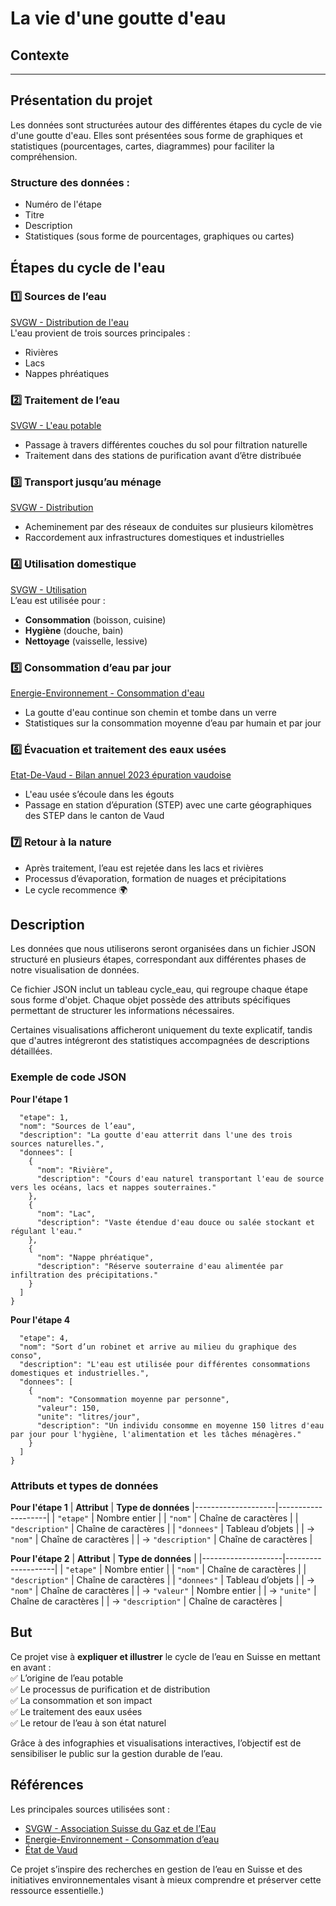 # La vie d'une goutte d'eau

## Contexte  
--- 

## Présentation du projet
Les données sont structurées autour des différentes étapes du cycle de vie d'une goutte d'eau. Elles sont présentées sous forme de graphiques et statistiques (pourcentages, cartes, diagrammes) pour faciliter la compréhension.  

### Structure des données :  
- Numéro de l'étape 
- Titre  
- Description
- Statistiques (sous forme de pourcentages, graphiques ou cartes)

## Étapes du cycle de l'eau  

### 1️⃣ Sources de l’eau  
[SVGW - Distribution de l'eau](https://www.svgw.ch/fr/eau/outils-de-communication/distribution-deau/)  
L'eau provient de trois sources principales :  
- Rivières  
- Lacs
- Nappes phréatiques

### 2️⃣ Traitement de l’eau  
[SVGW - L'eau potable](https://www.svgw.ch/fr/eau/outils-de-communication/distribution-deau/leau-potable/)  
- Passage à travers différentes couches du sol pour filtration naturelle  
- Traitement dans des stations de purification avant d’être distribuée  

### 3️⃣ Transport jusqu’au ménage  
[SVGW - Distribution](https://www.svgw.ch/fr/eau/outils-de-communication/distribution-deau/distribution/)  
- Acheminement par des réseaux de conduites sur plusieurs kilomètres  
- Raccordement aux infrastructures domestiques et industrielles  

### 4️⃣ Utilisation domestique  
[SVGW - Utilisation](https://www.svgw.ch/fr/eau/outils-de-communication/distribution-deau/utilisation/)  
L’eau est utilisée pour :  
- **Consommation** (boisson, cuisine)  
- **Hygiène** (douche, bain)  
- **Nettoyage** (vaisselle, lessive)  

### 5️⃣ Consommation d’eau par jour  
[Energie-Environnement - Consommation d'eau](https://www.energie-environnement.ch/economiser-l-eau/situer-sa-consommation-d-eau)  
- La goutte d'eau continue son chemin et tombe dans un verre  
- Statistiques sur la consommation moyenne d’eau par humain et par jour  

### 6️⃣ Évacuation et traitement des eaux usées  
[Etat-De-Vaud - Bilan annuel 2023 épuration vaudoise](https://www.vd.ch/fileadmin/user_upload/themes/environnement/eau/fichiers_pdf/DIREV_PRE/Bilans_2023_de_l_%C3%A9puration_vaudoise.pdf)
- L'eau usée s’écoule dans les égouts  
- Passage en station d’épuration (STEP) avec une carte géographiques des STEP dans le canton de Vaud 


### 7️⃣ Retour à la nature  
- Après traitement, l’eau est rejetée dans les lacs et rivières  
- Processus d’évaporation, formation de nuages et précipitations  
- Le cycle recommence 🌍  

## Description 
Les données que nous utiliserons seront organisées dans un fichier JSON structuré en plusieurs étapes, correspondant aux différentes phases de notre visualisation de données. 

Ce fichier JSON inclut un tableau cycle_eau, qui regroupe chaque étape sous forme d'objet. Chaque objet possède des attributs spécifiques permettant de structurer les informations nécessaires. 

Certaines visualisations afficheront uniquement du texte explicatif, tandis que d'autres intégreront des statistiques accompagnées de descriptions détaillées. 

### Exemple de code JSON
**Pour l'étape 1**
```{
  "etape": 1,
  "nom": "Sources de l’eau",
  "description": "La goutte d'eau atterrit dans l'une des trois sources naturelles.",
  "donnees": [
    {
      "nom": "Rivière",
      "description": "Cours d'eau naturel transportant l'eau de source vers les océans, lacs et nappes souterraines."
    },
    {
      "nom": "Lac",
      "description": "Vaste étendue d'eau douce ou salée stockant et régulant l'eau."
    },
    {
      "nom": "Nappe phréatique",
      "description": "Réserve souterraine d'eau alimentée par infiltration des précipitations."
    }
  ]
}
```
**Pour l'étape 4**
```{
  "etape": 4,
  "nom": "Sort d’un robinet et arrive au milieu du graphique des conso",
  "description": "L'eau est utilisée pour différentes consommations domestiques et industrielles.",
  "donnees": [
    {
      "nom": "Consommation moyenne par personne",
      "valeur": 150,
      "unite": "litres/jour",
      "description": "Un individu consomme en moyenne 150 litres d'eau par jour pour l'hygiène, l'alimentation et les tâches ménagères."
    }
  ]
}
```
### Attributs et types de données
**Pour l'étape 1**
| **Attribut**       | **Type de données** 
|--------------------|--------------------|
| `"etape"`         | Nombre entier       | 
| `"nom"`           | Chaîne de caractères | 
| `"description"`   | Chaîne de caractères | 
| `"donnees"`       | Tableau d’objets     | 
| → `"nom"`         | Chaîne de caractères |
| → `"description"` | Chaîne de caractères | 

**Pour l'étape 2**
| **Attribut**       | **Type de données** |
|--------------------|--------------------|
| `"etape"`         | Nombre entier       | 
| `"nom"`           | Chaîne de caractères | 
| `"description"`   | Chaîne de caractères | 
| `"donnees"`       | Tableau d’objets     |
| → `"nom"`         | Chaîne de caractères | 
| → `"valeur"`      | Nombre entier        | 
| → `"unite"`       | Chaîne de caractères | 
| → `"description"` | Chaîne de caractères | 


## But  
Ce projet vise à **expliquer et illustrer** le cycle de l’eau en Suisse en mettant en avant :  
✅ L’origine de l’eau potable  
✅ Le processus de purification et de distribution  
✅ La consommation et son impact  
✅ Le traitement des eaux usées  
✅ Le retour de l’eau à son état naturel  

Grâce à des infographies et visualisations interactives, l’objectif est de sensibiliser le public sur la gestion durable de l’eau.  

## Références  
Les principales sources utilisées sont :  
- [SVGW - Association Suisse du Gaz et de l’Eau](https://www.svgw.ch/)  
- [Energie-Environnement - Consommation d’eau](https://www.energie-environnement.ch/economiser-l-eau/situer-sa-consommation-d-eau)
- [État de Vaud](https://www.vd.ch/fileadmin/user_upload/themes/environnement/eau/fichiers_pdf/DIREV_PRE/Bilans_2023_de_l_%C3%A9puration_vaudoise.pdf)

Ce projet s’inspire des recherches en gestion de l’eau en Suisse et des initiatives environnementales visant à mieux comprendre et préserver cette ressource essentielle.)  
